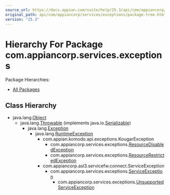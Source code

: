 ```yaml
---
source_url: https://docs.appian.com/suite/help/25.3/api/com/appiancorp/services/exceptions/package-tree.html
original_path: api/com/appiancorp/services/exceptions/package-tree.html
version: "25.3"
---
```


# Hierarchy For Package com.appiancorp.services.exceptions

Package Hierarchies:

-   [All Packages](../../../../overview-tree.html)

## Class Hierarchy

-   java.lang.[Object](https://docs.oracle.com/en/java/javase/17/docs/api/java.base/java/lang/Object.html "class or interface in java.lang")
    -   java.lang.[Throwable](https://docs.oracle.com/en/java/javase/17/docs/api/java.base/java/lang/Throwable.html "class or interface in java.lang") (implements java.io.[Serializable](https://docs.oracle.com/en/java/javase/17/docs/api/java.base/java/io/Serializable.html "class or interface in java.io"))
        -   java.lang.[Exception](https://docs.oracle.com/en/java/javase/17/docs/api/java.base/java/lang/Exception.html "class or interface in java.lang")
            -   java.lang.[RuntimeException](https://docs.oracle.com/en/java/javase/17/docs/api/java.base/java/lang/RuntimeException.html "class or interface in java.lang")
                -   com.appian.komodo.api.exceptions.KougarException
                    -   com.appiancorp.services.exceptions.[ResourceDisabledException](ResourceDisabledException.html "class in com.appiancorp.services.exceptions")
                    -   com.appiancorp.services.exceptions.[ResourceRestrictedException](ResourceRestrictedException.html "class in com.appiancorp.services.exceptions")
                -   com.appiancorp.asl3.servicefw.connect.ServiceException
                    -   com.appiancorp.services.exceptions.[ServiceException](ServiceException.html "class in com.appiancorp.services.exceptions")
                        -   com.appiancorp.services.exceptions.[UnsupportedServiceException](UnsupportedServiceException.html "class in com.appiancorp.services.exceptions")